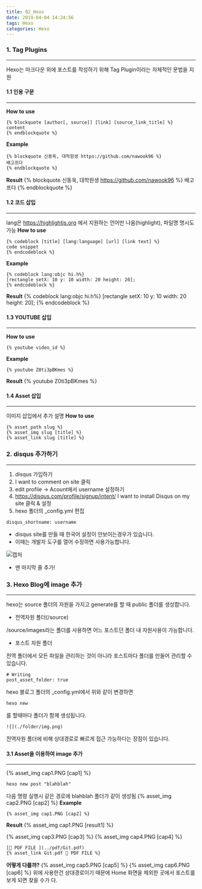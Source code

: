 ```yaml
---
title: 02_Hexo
date: 2019-04-04 14:24:56
tags: Hexo
categories: Hexo
---
```

### 1. Tag Plugins

---

Hexo는 마크다운 외에 포스트를 작성하기 위해 Tag Plugin이라는 자체적인 문법을 지원

#### 1.1 인용 구문
---
**How to use**
```
{% blockquote [author[, source]] [link] [source_link_title] %}
content
{% endblockquote %}
```
**Example**
```
{% blockquote 신동욱, 대학원생 https://github.com/nawook96 %}
배고프다
{% endblockquote %}
```
**Result**
{% blockquote 신동욱, 대학원생 https://github.com/nawook96 %}
배고프다
{% endblockquote %}

#### 1.2 코드 삽입
---
lang은 https://highlightjs.org 에서 지원하는 언어만 나옴(highlight), 파일명 명시도 가능
**How to use**
```
{% codeblock [title] [lang:language] [url] [link text] %}
code snippet
{% endcodeblock %}
```
**Example**
```
{% codeblock lang:objc hi.h%}
[rectangle setX: 10 y: 10 width: 20 height: 20];
{% endcodeblock %}
```
**Result**
{% codeblock lang:objc hi.h%}
[rectangle setX: 10 y: 10 width: 20 height: 20];
{% endcodeblock %}

#### 1.3 YOUTUBE 삽입
---
**How to use**
```
{% youtube video_id %}
```
**Example**
```
{% youtube Z0ti3pBKmes %}
```
**Result**
{% youtube Z0ti3pBKmes %}

#### **1.4 Asset 삽입**
----
이미지 삽입에서 추가 설명
**How to use**
```
{% asset_path slug %}
{% asset_img slug [title] %}
{% asset_link slug [title] %}
```

### 2. disqus 추가하기

---

1. disqus 가입하기
2. I want to comment on site 클릭
3. edit profile -> Acount에서 username 설정하기
4. <https://disqus.com/profile/signup/intent/> I want to install Disqus on my site 클릭 & 설정
5. hexo 폴더의 _config.yml 편집

```
disqus_shortname: username
```

+ disqus site를 만들 때 한국어 설정이 안보이는경우가 있습니다. 
+ 이때는 개발자 도구를 열어 수정하면 사용가능합니다.

![캡처](https://user-images.githubusercontent.com/36959292/55462622-27f17580-5632-11e9-9890-4f4b5191cee5.PNG)

+ 맨 마지막 줄 추가!

### 3. Hexo Blog에 image 추가

---

hexo는 source 폴더의 자원을 가지고 generate를 할 때 public 폴더를 생성합니다.

+ 전역자원 폴더(/source)

/source/images라는 폴더를 사용하면 어느 포스트던 폴더 내 자원사용이 가능합니다.



+ 포스트 자원 폴더

전역 폴더에서 모든 파일을 관리하는 것이 아니라 포스트마다 폴더를 만들어 관리할 수 있습니다.

```
# Writing
post_asset_folder: true
```

hexo 블로그 폴더의 _config.yml에서 위와 같이 변경하면 

```shell
hexo new 
```

를 할때마다 폴더가 함께 생성됩니다.



```
![](./folder/img.png)
```

전역자원 폴더에 비해 상대경로로 빠르게 접근 가능하다는 장점이 있습니다.

#### 3.1 Asset을 이용하여 image 추가
---
{% asset_img cap1.PNG [cap1] %}
```
hexo new post "blahblah"
```
다음 명령 실행시 같은 경로에 blahblah 폴더가 같이 생성됨
{% asset_img cap2.PNG [cap2] %}
**Example**
```
{% asset_img cap1.PNG [cap2] %}
```
**Result**
{% asset_img cap1.PNG [result1] %}

{% asset_img cap3.PNG [cap3] %}
{% asset_img cap4.PNG [cap4] %}
```
[📃 PDF FILE ](../pdf/Git.pdf)
{% asset_link Git.pdf 📃 PDF FILE %}
```
**어떻게 다를까?**
{% asset_img cap5.PNG [cap5] %}
{% asset_img cap6.PNG [cap6] %}
위에 사용한건 상대경로이기 때문에 Home 화면을 제외한 곳에서 포스트를 보게 되면 찾을 수가 다.